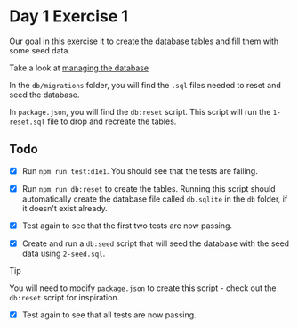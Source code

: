 # Day 1 Exercise 1

Our goal in this exercise it to create the database tables and fill them with
some seed data.

Take a look at
[managing the database](https://tech-docs.corndel.com/express/managing-the-database)

In the `db/migrations` folder, you will find the `.sql` files needed to reset
and seed the database.

In `package.json`, you will find the `db:reset` script. This script will run the
`1-reset.sql` file to drop and recreate the tables.

## Todo

- [x] Run `npm run test:d1e1`. You should see that the tests are failing.

- [x] Run `npm run db:reset` to create the tables. Running this script should
      automatically create the database file called `db.sqlite` in the `db`
      folder, if it doesn't exist already.

- [x] Test again to see that the first two tests are now passing.

- [x] Create and run a `db:seed` script that will seed the database with the
      seed data using `2-seed.sql`.

> [!TIP]
>
> You will need to modify `package.json` to create this script - check out the
> `db:reset` script for inspiration.

- [x] Test again to see that all tests are now passing.
